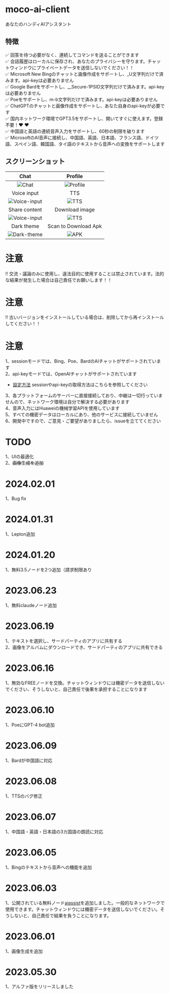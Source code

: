 # moco-ai-client
あなたのハンディAIアシスタント

## 特徴
:white_check_mark: 回答を待つ必要がなく、連続してコマンドを送ることができます <br/>
:white_check_mark: 会話履歴はローカルに保存され、あなたのプライバシーを守ります。チャットウィンドウにプライベートデータを送信しないでください！！ <br/>
:white_check_mark: Microsoft New Bingのチャットと画像作成をサポートし、_U文字列だけで済みます。api-keyは必要ありません <br/>
:white_check_mark: Google Bardをサポートし、__Secure-1PSID文字列だけで済みます。api-keyは必要ありません <br/>
:white_check_mark: Poeをサポートし、m-b文字列だけで済みます。api-keyは必要ありません <br/>
:white_check_mark: ChatGPTのチャットと画像作成をサポートし、あなた自身のapi-keyが必要です <br/>
:white_check_mark: 国内ネットワーク環境でGPT3.5をサポートし、開いてすぐに使えます。登録不要！:heart: :heart: <br/>
:white_check_mark: 中国語と英語の連続音声入力をサポートし、60秒の制限を破ります <br/>
:white_check_mark: MicrosoftのAI音声に接続し、中国語、英語、日本語、フランス語、ドイツ語、スペイン語、韓国語、タイ語のテキストから音声への変換をサポートします <br/>


## スクリーンショット

| Chat     | Profile     | 
| :-------------: | :-------------: | 
| ![Chat](screenshots/chat.jpeg) | ![Profile](screenshots/profile.jpeg) | 
| Voice input     | TTS     | 
| ![Voice-input](screenshots/voice-input.jpeg) | ![TTS](screenshots/tts.jpeg) | 
| Share content     | Download image     | 
| ![Voice-input](screenshots/share-content.jpeg) | ![TTS](screenshots/download-image.jpeg) | 
| Dark theme     | Scan to Download Apk  | 
| ![Dark-theme](screenshots/dark-theme.jpeg) | ![APK](screenshots/moco-ai-apk.png) | 



# 注意
!! 交流・議論のみに使用し、違法目的に使用することは禁止されています。法的な結果が発生した場合は自己責任でお願いします！！

# 注意
!! 古いバージョンをインストールしている場合は、削除してから再インストールしてください！！

# 注意
1、sessionモードでは、Bing、Poe、BardのAIチャットがサポートされています  
2、api-keyモードでは、OpenAIチャットがサポートされています  
- [設定方法](https://github.com/zhayujie/bot-on-anything) sessionやapi-keyの取得方法はこちらを参照してください  

3、各プラットフォームのサーバーに直接接続しており、中継は一切行っていませんので、ネットワーク環境は自分で解決する必要があります  
4、音声入力にはHuaweiの機械学習APIを使用しています  
5、すべての機密データはローカルにあり、他のサービスに接続していません    
6、開発中ですので、ご意見・ご要望がありましたら、issueを立ててください  


# TODO
1、UIの最適化  
2、~~画像生成を追加~~   

# 2024.02.01
1、Bug fix

# 2024.01.31
1、Lepton追加

# 2024.01.20
1、無料3.5ノードを2つ追加（請求制限あり

# 2023.06.23
1、無料claudeノード追加

# 2023.06.19
1、テキストを選択し、サードパーティのアプリに共有する  
2、画像をアルバムにダウンロードでき、サードパーティのアプリに共有できる

# 2023.06.16
1、無効なFREEノードを交換。チャットウィンドウには機密データを送信しないでください、そうしないと、自己責任で後果を承担することになります

# 2023.06.10
1、PoeにGPT-4 bot追加

# 2023.06.09
1、Bardが中国語に対応

# 2023.06.08
1、TTSのバグ修正

# 2023.06.07
1、中国語・英語・日本語の3カ国語の朗読に対応

# 2023.06.05
1、Bingのテキストから音声への機能を追加

# 2023.06.03
1、公開されている無料ノード[aiassist](https://github.com/xtekky/gpt4free/tree/main/gpt4free/aiassist)を追加しました。一般的なネットワークで使用できます。チャットウィンドウには機密データを送信しないでください。そうしないと、自己責任で結果を負うことになります。

# 2023.06.01
1、画像生成を追加

# 2023.05.30
1、アルファ版をリリースしました